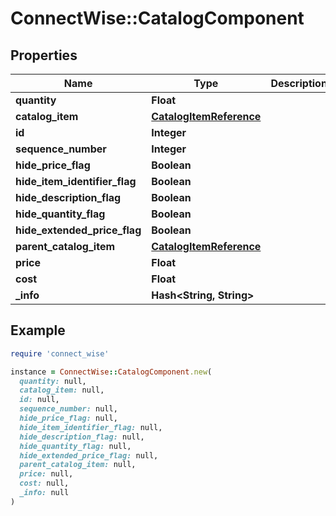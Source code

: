 # ConnectWise::CatalogComponent

## Properties

| Name | Type | Description | Notes |
| ---- | ---- | ----------- | ----- |
| **quantity** | **Float** |  |  |
| **catalog_item** | [**CatalogItemReference**](CatalogItemReference.md) |  |  |
| **id** | **Integer** |  | [optional] |
| **sequence_number** | **Integer** |  | [optional] |
| **hide_price_flag** | **Boolean** |  | [optional] |
| **hide_item_identifier_flag** | **Boolean** |  | [optional] |
| **hide_description_flag** | **Boolean** |  | [optional] |
| **hide_quantity_flag** | **Boolean** |  | [optional] |
| **hide_extended_price_flag** | **Boolean** |  | [optional] |
| **parent_catalog_item** | [**CatalogItemReference**](CatalogItemReference.md) |  | [optional] |
| **price** | **Float** |  | [optional] |
| **cost** | **Float** |  | [optional] |
| **_info** | **Hash&lt;String, String&gt;** |  | [optional] |

## Example

```ruby
require 'connect_wise'

instance = ConnectWise::CatalogComponent.new(
  quantity: null,
  catalog_item: null,
  id: null,
  sequence_number: null,
  hide_price_flag: null,
  hide_item_identifier_flag: null,
  hide_description_flag: null,
  hide_quantity_flag: null,
  hide_extended_price_flag: null,
  parent_catalog_item: null,
  price: null,
  cost: null,
  _info: null
)
```

